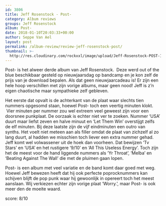 ```yaml
---
id: 3806
title: Jeff Rosenstock - Post-
category: Album reviews
groups: Jeff Rosenstock
album: Post-
date: 2018-01-10T20:03:33+00:00
author: Seppe Van Ael
layout: post
permalink: /album-review/review-jeff-rosenstock-post/
thumbnail: >-
  http://res.cloudinary.com/rockxxl/image/upload/Jeff-Rosenstock-POST-1515513538-640x640.jpg
---
```

Post- is het alweer derde album van Jeff Rosenstock.  Deze werd out of the blue beschikbaar gesteld op nieuwjaarsdag op bandcamp en je kon zelf de prijs van je download bepalen. Als dat geen nieuwjaarcadeau is! Er zijn een hele hoop verschillen met zijn vorige albums, maar geen nood! Jeff is z’n eigen chaotische maar sympathieke zelf gebleven.

Het eerste dat opvalt is de achterkant van de plaat waar slechts tien nummers opgesomd staan, hoewel Post- toch een veertig minuten klokt.  Vier minuten per nummer zou wel extreem veel geweest zijn voor een doorsnee punkplaat. De oorzaak is echter niet ver te zoeken. Nummer ‘USA’ duurt maar liefst zeven en halve minuut en ‘Let Them Win’ overstijgt zelfs de elf minuten. Bij deze laatste zijn de vijf eindminuten een outro van synths. Het voelt niet meteen aan als filler omdat de plaat van zichzelf al zo lang duurt, al hadden we misschien toch liever een extra nummer gehad. Jeff komt wel volwassener uit de hoek dan voorheen. Dat bewijzen ‘Tv Stars’ en ‘USA’ en het rustigere ‘9/10’ en ‘All This Useless Energy’. Toch zijn het de meest voor de hand liggende nummers als ‘Yr Throat’, ‘Melba’ en ‘Beating Against The Wall’ die met de pluimen gaan lopen.

Post- is een album met veel variatie en de band komt daar goed met weg. Hoewel Jeff bewezen heeft dat hij ook perfecte poprocknummers kan schijven blijft de pop punk waar hij gewoonlijk in opereert toch het meest aanslaan. Wij verkiezen echter zijn vorige plaat ‘Worry.’, maar Post- is ook meer den de moeite waard.

score: 8/10
